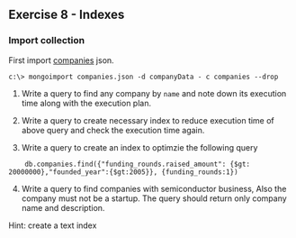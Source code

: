 ## Exercise 8 - Indexes

### Import collection

First import [companies](/data-sets) json.

```
c:\> mongoimport companies.json -d companyData - c companies --drop 
```

1. Write a query to find any company by `name` and note down its execution time along with the execution plan.

2. Write a query to create necessary index to reduce execution time of above query and check the execution time again.

3. Write a query to create an index to optimzie the following query

```
    db.companies.find({"funding_rounds.raised_amount": {$gt: 20000000},"founded_year":{$gt:2005}}, {funding_rounds:1})
```

4. Write a query to find companies with semiconductor business, Also the company must not be a startup. The query should return only company name and description.

Hint: create a text index